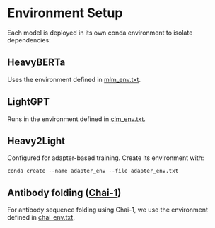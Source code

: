 # Environment Setup
Each model is deployed in its own conda environment to isolate dependencies:
## HeavyBERTa
Uses the environment defined in [mlm_env.txt](environments/mlm_env.txt).
## LightGPT
Runs in the environment defined in [clm_env.txt](environments/clm_env.txt).
## Heavy2Light
Configured for adapter-based training. Create its environment with:  
```
conda create --name adapter_env --file adapter_env.txt
```
## Antibody folding ([Chai-1](https://github.com/chaidiscovery/chai-lab))
For antibody sequence folding using Chai-1, we use the environment defined in [chai_env.txt](environments/chai_env.txt).
